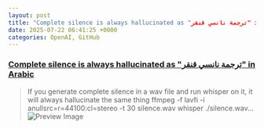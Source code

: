 ```yaml
---
layout: post
title: "Complete silence is always hallucinated as "ترجمة نانسي قنقر" in Arabic"
date: 2025-07-22 06:41:25 +0000
categories: OpenAI, GitHub
---
```


### [Complete silence is always hallucinated as "ترجمة نانسي قنقر" in Arabic](https://github.com/openai/whisper/discussions/2608)

> If you generate complete silence in a wav file and run whisper on it, it will always hallucinate the same thing ffmpeg -f lavfi -i anullsrc=r=44100:cl=stereo -t 30 silence.wav whisper ./silence.wav...
![Preview Image](https://opengraph.githubassets.com/619c6be5083283fd087228a0d3e6ba394e9b973afeb084bfc8986dca957c6f76/openai/whisper/discussions/2608)

